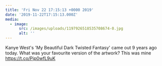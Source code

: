 ```yaml
---
title: 'Fri Nov 22 17:15:13 +0000 2019'
date: '2019-11-22T17:15:13.000Z'
media:
  - image:
      src: /images/uploads/1197926518535708674-0.jpg
      alt: ''
---
```

Kanye West's 'My Beautiful Dark Twisted Fantasy' came out 9 years ago today. What was your favourite version of the artwork? This was mine https://t.co/Pjp0wfL9uK

